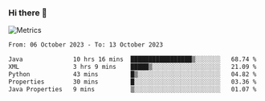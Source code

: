 ### Hi there 👋

![Metrics](https://github.com/radoapx/radoapx/blob/main/github-metrics.svg)

<!--START_SECTION:waka-->

```txt
From: 06 October 2023 - To: 13 October 2023

Java              10 hrs 16 mins  █████████████████▒░░░░░░░   68.74 %
XML               3 hrs 9 mins    █████▒░░░░░░░░░░░░░░░░░░░   21.09 %
Python            43 mins         █▒░░░░░░░░░░░░░░░░░░░░░░░   04.82 %
Properties        30 mins         █░░░░░░░░░░░░░░░░░░░░░░░░   03.36 %
Java Properties   9 mins          ▒░░░░░░░░░░░░░░░░░░░░░░░░   01.07 %
```

<!--END_SECTION:waka-->

<!--
**radoapx/radoapx** is a ✨ _special_ ✨ repository because its `README.md` (this file) appears on your GitHub profile.

Here are some ideas to get you started:

- 🔭 I’m currently working on ...
- 🌱 I’m currently learning ...
- 👯 I’m looking to collaborate on ...
- 🤔 I’m looking for help with ...
- 💬 Ask me about ...
- 📫 How to reach me: ...
- 😄 Pronouns: ...
- ⚡ Fun fact: ...
-->
